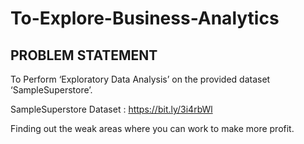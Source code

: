 # To-Explore-Business-Analytics
## PROBLEM STATEMENT
To Perform ‘Exploratory Data Analysis’ on the provided dataset ‘SampleSuperstore’.

SampleSuperstore Dataset : https://bit.ly/3i4rbWl

Finding out the weak areas where you can work to make more profit.
